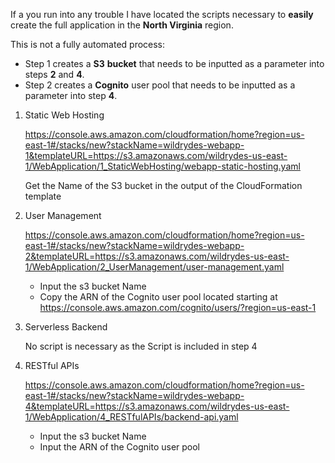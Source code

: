 If a you run into any trouble I have located the scripts necessary to **easily** create the full application in the **North Virginia** region.

This is not a fully automated process:

- Step 1 creates a **S3** **bucket** that needs to be inputted as a parameter into steps **2** and **4**.
- Step 2 creates a **Cognito** user pool that needs to be inputted as a parameter into step **4**.

 

1. Static Web Hosting

   https://console.aws.amazon.com/cloudformation/home?region=us-east-1#/stacks/new?stackName=wildrydes-webapp-1&templateURL=https://s3.amazonaws.com/wildrydes-us-east-1/WebApplication/1_StaticWebHosting/webapp-static-hosting.yaml    

   Get the Name of the S3 bucket in the output of the CloudFormation template

2. User Management

   https://console.aws.amazon.com/cloudformation/home?region=us-east-1#/stacks/new?stackName=wildrydes-webapp-2&templateURL=https://s3.amazonaws.com/wildrydes-us-east-1/WebApplication/2_UserManagement/user-management.yaml  

   - Input the s3 bucket Name
   - Copy the ARN of the Cognito user pool located starting at <https://console.aws.amazon.com/cognito/users/?region=us-east-1>

3. Serverless Backend

   No script is necessary as the Script is included in step 4

4. RESTful APIs

   https://console.aws.amazon.com/cloudformation/home?region=us-east-1#/stacks/new?stackName=wildrydes-webapp-4&templateURL=https://s3.amazonaws.com/wildrydes-us-east-1/WebApplication/4_RESTfulAPIs/backend-api.yaml    

   - Input the s3 bucket Name
   - Input the ARN of the Cognito user pool
